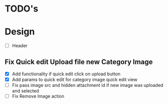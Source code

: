 # TODO's

# Design
- [ ] Header

## Fix Quick edit Upload file new Category Image
- [x] Add functionality if quick edit click on upload button
- [x] Add params to quick edit for category image quick edit view
- [ ] Fix pass image src and hidden attachment id if new image was uploaded and selected
- [ ] Fix Remove Image action